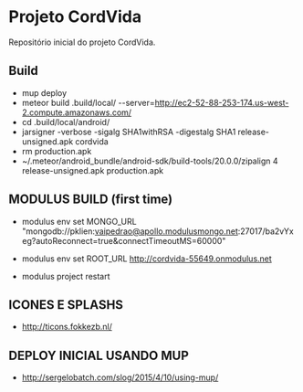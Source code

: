 # Projeto CordVida

Repositório inicial do projeto CordVida.




## Build

- mup deploy
- meteor build .build/local/ --server=http://ec2-52-88-253-174.us-west-2.compute.amazonaws.com/
- cd .build/local/android/
- jarsigner -verbose -sigalg SHA1withRSA -digestalg SHA1 release-unsigned.apk cordvida
- rm production.apk
- ~/.meteor/android_bundle/android-sdk/build-tools/20.0.0/zipalign 4 release-unsigned.apk production.apk


## MODULUS BUILD (first time)

- modulus env set MONGO_URL "mongodb://pklien:vaipedrao@apollo.modulusmongo.net:27017/ba2vYxeg?autoReconnect=true&connectTimeoutMS=60000"

- modulus env set ROOT_URL http://cordvida-55649.onmodulus.net
-   modulus project restart


## ICONES E SPLASHS
- http://ticons.fokkezb.nl/

## DEPLOY INICIAL USANDO MUP
- http://sergelobatch.com/slog/2015/4/10/using-mup/